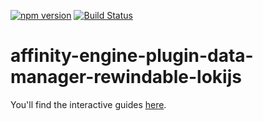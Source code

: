 [![npm version](https://badge.fury.io/js/affinity-engine-plugin-data-manager-rewindable-lokijs.svg)](https://badge.fury.io/js/affinity-engine-plugin-data-manager-rewindable-lokijs)
[![Build Status](https://travis-ci.org/affinity-engine/affinity-engine-plugin-data-manager-rewindable-lokijs.svg?branch=master)](https://travis-ci.org/affinity-engine/affinity-engine-plugin-data-manager-rewindable-lokijs)

# affinity-engine-plugin-data-manager-rewindable-lokijs

You'll find the interactive guides [here](http://www.affinityengine.org/#/api/plugins/data-manager-rewindable-lokijs).
